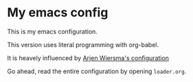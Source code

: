 # My emacs config

This is my emacs configuration.

This version uses literal programming with org-babel.

It is heavely influenced by [Arjen Wiersma's configuration](https://gitlab.com/buildfunthings/emacs-config/)

Go ahead, read the entire configuration by opening `loader.org`.